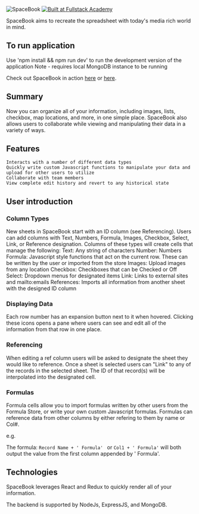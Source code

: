 ![SpaceBook](https://cdn.filestackcontent.com/RtKLuovRQBmEvxbC3JOs)
[![Built at Fullstack Academy](https://img.shields.io/badge/Built%20at-Fullstack%20Academy-red.svg?style=round-square)](http://fullstackacademy.com)

SpaceBook aims to recreate the spreadsheet with today's media rich world in mind.

## To run application

Use 'npm install && npm run dev' to run the development version of the application
Note - requires local MongoDB instance to be running

Check out SpaceBook in action [here](https://spacebookapp.herokuapp.com) or [here](https://www.dropbox.com/s/xx7q678z07qo2h3/SpaceBook.mp4?dl=0).

## Summary

Now you can organize all of your information, including images, lists, checkbox, map locations, and more, in one simple place. SpaceBook also allows users to collaborate while viewing and manipulating their data in a variety of ways.

## Features

	Interacts with a number of different data types
	Quickly write custom Javascript functions to manipulate your data and upload for other users to utilize
	Collaborate with team members
	View complete edit history and revert to any historical state

## User introduction

### Column Types

New sheets in SpaceBook start with an ID column (see Referencing). Users can add columns with Text, Numbers, Formula, Images, Checkbox, Select, Link, or Reference designation. Columns of these types will create cells that manage the following:
	Text: Any string of characters
	Number: Numbers
	Formula: Javascript style functions that act on the current row. These can be written by the user or imported from the store
	Images: Upload images from any location
	Checkbox: Checkboxes that can be Checked or Off
	Select: Dropdown menus for designated items
	Link: Links to external sites and mailto:emails
	References: Imports all information from another sheet with the designed ID column

### Displaying Data

Each row number has an expansion button next to it when hovered. Clicking these icons opens a pane where users can see and edit all of the information from that row in one place.

### Referencing

When editing a ref column users will be asked to designate the sheet they would like to reference. Once a sheet is selected users can "Link" to any of the records in the selected sheet. The ID of that record(s) will be interpolated into the designated cell.


### Formulas

Formula cells allow you to import formulas written by other users from the Formula Store, or write your own custom Javascript formulas. Formulas can reference data from other columns by either refering to them by name or Col#.

e.g.

The formula: `Record Name + ' Formula' ` or `Col1 + ' Formula'` will both output the value from the first column appended by ' Formula'.


## Technologies

SpaceBook leverages React and Redux to quickly render all of your information.

The backend is supported by NodeJs, ExpressJS, and MongoDB.
